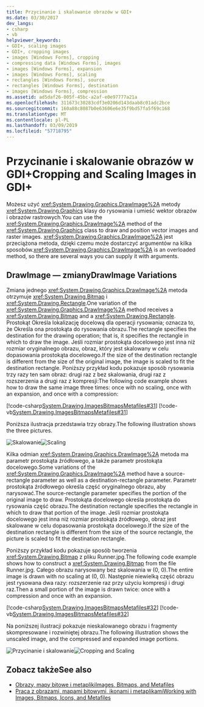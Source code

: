 ```yaml
---
title: Przycinanie i skalowanie obrazów w GDI+
ms.date: 03/30/2017
dev_langs:
- csharp
- vb
helpviewer_keywords:
- GDI+, scaling images
- GDI+, cropping images
- images [Windows Forms], cropping
- compressing data [Windows Forms], images
- images [Windows Forms], expansion
- images [Windows Forms], scaling
- rectangles [Windows Forms], source
- rectangles [Windows Forms], destination
- images [Windows Forms], compression
ms.assetid: ad5daf26-005f-45bc-a2af-e0e97777a21a
ms.openlocfilehash: 311673c30283cdf3e0206d143daab8c01adc2bce
ms.sourcegitcommit: 160a88c8087b0e63606e6e35f9bd57fa5f69c168
ms.translationtype: MT
ms.contentlocale: pl-PL
ms.lasthandoff: 03/09/2019
ms.locfileid: "57718795"
---
```

# <a name="cropping-and-scaling-images-in-gdi"></a><span data-ttu-id="0a141-102">Przycinanie i skalowanie obrazów w GDI+</span><span class="sxs-lookup"><span data-stu-id="0a141-102">Cropping and Scaling Images in GDI+</span></span>
<span data-ttu-id="0a141-103">Możesz użyć <xref:System.Drawing.Graphics.DrawImage%2A> metody <xref:System.Drawing.Graphics> klasy do rysowania i umieść wektor obrazów i obrazów rastrowych.</span><span class="sxs-lookup"><span data-stu-id="0a141-103">You can use the <xref:System.Drawing.Graphics.DrawImage%2A> method of the <xref:System.Drawing.Graphics> class to draw and position vector images and raster images.</span></span> <span data-ttu-id="0a141-104"><xref:System.Drawing.Graphics.DrawImage%2A> jest przeciążona metoda, dzięki czemu może dostarczyć argumentów na kilka sposobów.</span><span class="sxs-lookup"><span data-stu-id="0a141-104"><xref:System.Drawing.Graphics.DrawImage%2A> is an overloaded method, so there are several ways you can supply it with arguments.</span></span>  
  
## <a name="drawimage-variations"></a><span data-ttu-id="0a141-105">DrawImage — zmiany</span><span class="sxs-lookup"><span data-stu-id="0a141-105">DrawImage Variations</span></span>  
 <span data-ttu-id="0a141-106">Zmiana jednego <xref:System.Drawing.Graphics.DrawImage%2A> metoda otrzymuje <xref:System.Drawing.Bitmap> i <xref:System.Drawing.Rectangle>.</span><span class="sxs-lookup"><span data-stu-id="0a141-106">One variation of the <xref:System.Drawing.Graphics.DrawImage%2A> method receives a <xref:System.Drawing.Bitmap> and a <xref:System.Drawing.Rectangle>.</span></span> <span data-ttu-id="0a141-107">Prostokąt Określa lokalizację docelową dla operacji rysowania; oznacza to, że Określa ona prostokąta do rysowania obrazu.</span><span class="sxs-lookup"><span data-stu-id="0a141-107">The rectangle specifies the destination for the drawing operation; that is, it specifies the rectangle in which to draw the image.</span></span> <span data-ttu-id="0a141-108">Jeśli rozmiar prostokąta docelowego jest inna niż rozmiar oryginalnego obrazu, obraz, który jest skalowany w celu dopasowania prostokąta docelowego.</span><span class="sxs-lookup"><span data-stu-id="0a141-108">If the size of the destination rectangle is different from the size of the original image, the image is scaled to fit the destination rectangle.</span></span> <span data-ttu-id="0a141-109">Poniższy przykład kodu pokazuje sposób rysowania trzy razy ten sam obraz: drugi raz z bez skalowania, drugi raz z rozszerzenia a drugi raz z kompresji:</span><span class="sxs-lookup"><span data-stu-id="0a141-109">The following code example shows how to draw the same image three times: once with no scaling, once with an expansion, and once with a compression:</span></span>  
  
 [!code-csharp[System.Drawing.ImagesBitmapsMetafiles#31](~/samples/snippets/csharp/VS_Snippets_Winforms/System.Drawing.ImagesBitmapsMetafiles/CS/Class1.cs#31)]
 [!code-vb[System.Drawing.ImagesBitmapsMetafiles#31](~/samples/snippets/visualbasic/VS_Snippets_Winforms/System.Drawing.ImagesBitmapsMetafiles/VB/Class1.vb#31)]  
  
 <span data-ttu-id="0a141-110">Poniższa ilustracja przedstawia trzy obrazy.</span><span class="sxs-lookup"><span data-stu-id="0a141-110">The following illustration shows the three pictures.</span></span>  
  
 <span data-ttu-id="0a141-111">![Skalowanie](./media/aboutgdip03-art06.gif "AboutGdip03_Art06")</span><span class="sxs-lookup"><span data-stu-id="0a141-111">![Scaling](./media/aboutgdip03-art06.gif "AboutGdip03_Art06")</span></span>  
  
 <span data-ttu-id="0a141-112">Kilka odmian <xref:System.Drawing.Graphics.DrawImage%2A> metoda ma parametr prostokąta źródłowego, a także parametr prostokąta docelowego.</span><span class="sxs-lookup"><span data-stu-id="0a141-112">Some variations of the <xref:System.Drawing.Graphics.DrawImage%2A> method have a source-rectangle parameter as well as a destination-rectangle parameter.</span></span> <span data-ttu-id="0a141-113">Parametr prostokąta źródłowego określa część oryginalnego obrazu, aby narysować.</span><span class="sxs-lookup"><span data-stu-id="0a141-113">The source-rectangle parameter specifies the portion of the original image to draw.</span></span> <span data-ttu-id="0a141-114">Prostokąta docelowego określa prostokąta do rysowania część obrazu.</span><span class="sxs-lookup"><span data-stu-id="0a141-114">The destination rectangle specifies the rectangle in which to draw that portion of the image.</span></span> <span data-ttu-id="0a141-115">Jeśli rozmiar prostokąta docelowego jest inna niż rozmiar prostokąta źródłowego, obraz jest skalowane w celu dopasowania prostokąta docelowego.</span><span class="sxs-lookup"><span data-stu-id="0a141-115">If the size of the destination rectangle is different from the size of the source rectangle, the picture is scaled to fit the destination rectangle.</span></span>  
  
 <span data-ttu-id="0a141-116">Poniższy przykład kodu pokazuje sposób tworzenia <xref:System.Drawing.Bitmap> z pliku Runner.jpg.</span><span class="sxs-lookup"><span data-stu-id="0a141-116">The following code example shows how to construct a <xref:System.Drawing.Bitmap> from the file Runner.jpg.</span></span> <span data-ttu-id="0a141-117">Całego obrazu narysowany bez skalowania w (0, 0).</span><span class="sxs-lookup"><span data-stu-id="0a141-117">The entire image is drawn with no scaling at (0, 0).</span></span> <span data-ttu-id="0a141-118">Następnie niewielką część obrazu jest rysowana dwa razy: rozszerzenie raz przy użyciu kompresji i drugi raz.</span><span class="sxs-lookup"><span data-stu-id="0a141-118">Then a small portion of the image is drawn twice: once with a compression and once with an expansion.</span></span>  
  
 [!code-csharp[System.Drawing.ImagesBitmapsMetafiles#32](~/samples/snippets/csharp/VS_Snippets_Winforms/System.Drawing.ImagesBitmapsMetafiles/CS/Class1.cs#32)]
 [!code-vb[System.Drawing.ImagesBitmapsMetafiles#32](~/samples/snippets/visualbasic/VS_Snippets_Winforms/System.Drawing.ImagesBitmapsMetafiles/VB/Class1.vb#32)]  
  
 <span data-ttu-id="0a141-119">Na poniższej ilustracji pokazuje nieskalowanego obrazu i fragmenty skompresowane i rozwiniętej obrazu.</span><span class="sxs-lookup"><span data-stu-id="0a141-119">The following illustration shows the unscaled image, and the compressed and expanded image portions.</span></span>  
  
 <span data-ttu-id="0a141-120">![Przycinanie i skalowanie](./media/aboutgdip03-art07.gif "AboutGdip03_Art07")</span><span class="sxs-lookup"><span data-stu-id="0a141-120">![Cropping and Scaling](./media/aboutgdip03-art07.gif "AboutGdip03_Art07")</span></span>  
  
## <a name="see-also"></a><span data-ttu-id="0a141-121">Zobacz także</span><span class="sxs-lookup"><span data-stu-id="0a141-121">See also</span></span>
- [<span data-ttu-id="0a141-122">Obrazy, mapy bitowe i metapliki</span><span class="sxs-lookup"><span data-stu-id="0a141-122">Images, Bitmaps, and Metafiles</span></span>](images-bitmaps-and-metafiles.md)
- [<span data-ttu-id="0a141-123">Praca z obrazami, mapami bitowymi, ikonami i metaplikami</span><span class="sxs-lookup"><span data-stu-id="0a141-123">Working with Images, Bitmaps, Icons, and Metafiles</span></span>](working-with-images-bitmaps-icons-and-metafiles.md)
